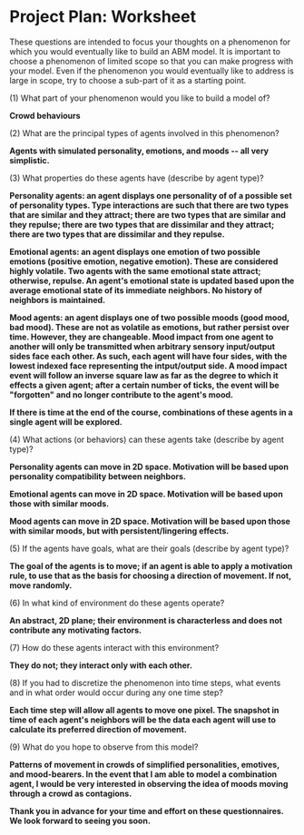 # Project Plan: Worksheet

These questions are intended to focus your thoughts on a phenomenon for which you would eventually like to build an ABM model. It is important to choose a phenomenon of limited scope so that you can make progress with your model.  Even if the phenomenon you would eventually like to address is large in scope, try to choose a sub-part of it as a starting point.

(1) What part of your phenomenon would you like to build a model of?

<strong>
Crowd behaviours
</strong>

(2) What are the principal types of agents involved in this phenomenon?

<strong>
Agents with simulated personality, emotions, and moods -- all very simplistic.
</strong>

(3)   What properties do these agents have (describe by agent type)?

<strong>
Personality agents: an agent displays one personality of of a possible set of personality types. Type interactions are such that there are two types that are similar and they attract; there are two types that are similar and they repulse; there are two types that are dissimilar and they attract; there are two types that are dissimilar and they repulse.

Emotional agents: an agent displays one emotion of two possible emotions (positive emotion, negative emotion). These are considered highly volatile. Two agents with the same emotional state attract; otherwise, repulse. An agent's emotional state is updated based upon the average emotional state of its immediate neighbors. No history of neighbors is maintained.

Mood agents: an agent displays one of two possible moods (good mood, bad mood). These are not as volatile as emotions, but rather persist over time. However, they are changeable. Mood impact from one agent to another will only be transmitted when arbitrary sensory input/output sides face each other. As such, each agent will have four sides, with the lowest indexed face representing the intput/output side. A mood impact event will follow an inverse square law as far as the degree to which it effects a given agent; after a certain number of ticks, the event will be "forgotten" and no longer contribute to the agent's mood.

If there is time at the end of the course, combinations of these agents in a single agent will be explored.
</strong>

(4)   What actions (or behaviors) can these agents take (describe by agent type)?

<strong>
Personality agents can move in 2D space. Motivation will be based upon personality compatibility between neighbors.

Emotional agents can move in 2D space. Motivation will be based upon those with similar moods.

Mood agents can move in 2D space. Motivation will be based upon those with similar moods, but with persistent/lingering effects.
</strong>

(5)   If the agents have goals, what are their goals (describe by agent type)?

<strong>
The goal of the agents is to move; if an agent is able to apply a motivation rule, to use that as the basis for choosing a direction of movement. If not, move randomly.
</strong>

(6)   In what kind of environment do these agents operate?

<strong>
An abstract, 2D plane; their environment is characterless and does not contribute any motivating factors.
</strong>

(7)   How do these agents interact with this environment?

<strong>
They do not; they interact only with each other.
</strong>

(8)   If you had to discretize the phenomenon into time steps, what events and in what order would occur during any one time step?

<strong>
Each time step will allow all agents to move one pixel. The snapshot in time of each agent's neighbors will be the data each agent will use to calculate its preferred direction of movement.
</strong>

(9)   What do you hope to observe from this model?

<strong>
Patterns of movement in crowds of simplified personalities, emotives, and mood-bearers. In the event that I am able to model a combination agent, I would be very interested in observing the idea of moods moving through a crowd as contagions.

Thank you in advance for your time and effort on these questionnaires.  We look forward to seeing you soon.
</strong>
